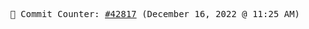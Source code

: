 <p align="center">
    <samp>
        📮 Commit Counter: <a href="https://github.com/Javascript-void0/Javascript-void0/commits/main">#42817</a> (December 16, 2022 @ 11:25 AM)
    </samp>
</p>